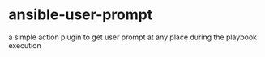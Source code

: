 # ansible-user-prompt
a simple action plugin to get  user prompt at any place during the playbook execution

